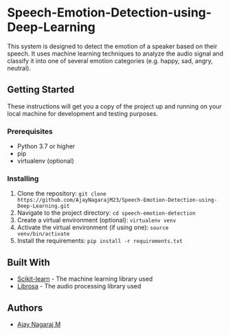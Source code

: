 # Speech-Emotion-Detection-using-Deep-Learning

This system is designed to detect the emotion of a speaker based on their speech. It uses machine learning techniques to analyze the audio signal and classify it into one of several emotion categories (e.g. happy, sad, angry, neutral).

## Getting Started

These instructions will get you a copy of the project up and running on your local machine for development and testing purposes.

### Prerequisites

- Python 3.7 or higher
- pip
- virtualenv (optional)

### Installing

1. Clone the repository: `git clone https://github.com/AjayNagarajM23/Speech-Emotion-Detection-using-Deep-Learning.git`
2. Navigate to the project directory: `cd speech-emotion-detection`
3. Create a virtual environment (optional): `virtualenv venv`
4. Activate the virtual environment (if using one): `source venv/bin/activate`
5. Install the requirements: `pip install -r requirements.txt`

## Built With

- [Scikit-learn](https://scikit-learn.org/) - The machine learning library used
- [Librosa](https://librosa.org/) - The audio processing library used

## Authors

- [Ajay Nagaraj M](https://github.com/AjayNagarajM23)


